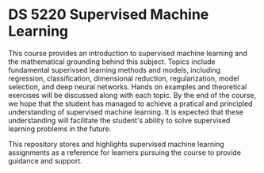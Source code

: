 # DS 5220 Supervised Machine Learning

This course provides an introduction to supervised machine learning and the mathematical grounding behind this subject. Topics include fundamental superivsed learning methods and models, including regression, classification, dimensional reduction, regularization, model selection, and deep neural networks. Hands on examples and theoretical exercises will be discussed along with each topic. By the end of the course, we hope that the student has managed to achieve a pratical and principled understanding of supervised machine learning. It is expected that these understanding will facilitate the student's ability to solve supervised learning problems in the future.

This repository stores and highlights supervised machine learning assignments as a reference for learners pursuing the course to provide guidance and support.
